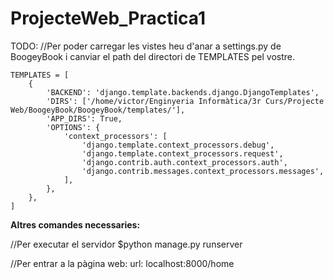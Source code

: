 # ProjecteWeb_Practica1
TODO:
//Per poder carregar les vistes heu d'anar a settings.py de BoogeyBook i canviar el path del directori de TEMPLATES pel vostre.
```
TEMPLATES = [
    {
        'BACKEND': 'django.template.backends.django.DjangoTemplates',
        'DIRS': ['/home/victor/Enginyeria Informàtica/3r Curs/Projecte Web/BoogeyBook/BoogeyBook/templates/'],
        'APP_DIRS': True,
        'OPTIONS': {
            'context_processors': [
                'django.template.context_processors.debug',
                'django.template.context_processors.request',
                'django.contrib.auth.context_processors.auth',
                'django.contrib.messages.context_processors.messages',
            ],
        },
    },
]
```

**Altres comandes necessaries:**

//Per executar el servidor
$python manage.py runserver

//Per entrar a la pàgina web:
url: localhost:8000/home
